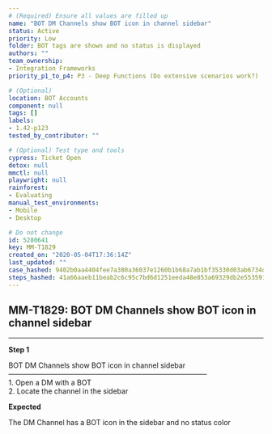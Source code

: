 ```yaml
---
# (Required) Ensure all values are filled up
name: "BOT DM Channels show BOT icon in channel sidebar"
status: Active
priority: Low
folder: BOT tags are shown and no status is displayed
authors: ""
team_ownership: 
- Integration Frameworks
priority_p1_to_p4: P3 - Deep Functions (Do extensive scenarios work?)

# (Optional)
location: BOT Accounts
component: null
tags: []
labels: 
- 1.42-p123
tested_by_contributor: ""

# (Optional) Test type and tools
cypress: Ticket Open
detox: null
mmctl: null
playwright: null
rainforest: 
- Evaluating
manual_test_environments:
- Mobile
- Desktop

# Do not change
id: 5280641
key: MM-T1829
created_on: "2020-05-04T17:36:14Z"
last_updated: ""
case_hashed: 9402b0aa4404fee7a380a36037e1260b1b68a7ab1bf35330d03ab6734d87642a395270b04266fd9534d6b96ebdea0143
steps_hashed: 41a66aaeb11beab2c6c95c7bd6d1251eeda48e853a69329db2e553591ab1b90ce6a9189e7287c512fee6c73154a38cc5
---
```


<!-- (Auto-generated) Based on frontmatter's "key" and "name" -->

## MM-T1829: BOT DM Channels show BOT icon in channel sidebar

---

**Step 1**

BOT DM Channels show BOT icon in channel sidebar\
————————————————————————————\
1\. Open a DM with a BOT\
2\. Locate the channel in the sidebar

**Expected**

The DM Channel has a BOT icon in the sidebar and no status color
